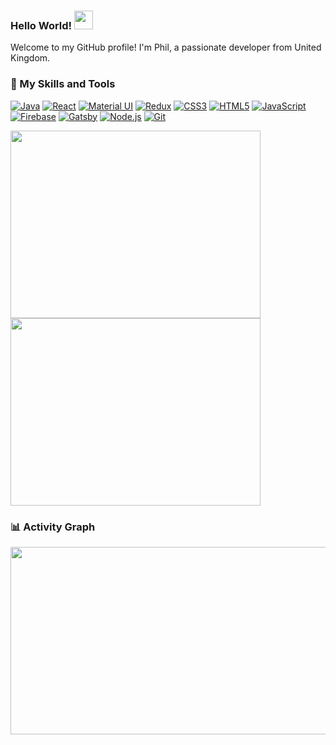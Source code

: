 ### Hello World! <img src="https://raw.githubusercontent.com/MartinHeinz/MartinHeinz/master/wave.gif" width="30px">

Welcome to my GitHub profile! I'm Phil, a passionate developer from United Kingdom. 

<!-- - 🌱 I’m currently learning: [Technology/Programming Language 1], [Technology/Programming Language 2], [Technology/Programming Language 3]
- 💬 Ask me about: [Your Areas of Expertise]
- 📫 How to reach me: [Your Email Address], [Your Website] -->

### 🚀 My Skills and Tools

[![Java](https://img.shields.io/badge/Java-ED8B00?style=for-the-badge&logo=java&logoColor=white)]()
[![React](https://img.shields.io/badge/React-61DAFB?style=for-the-badge&logo=react&logoColor=white)]()
[![Material UI](https://img.shields.io/badge/Material_UI-0081CB?style=for-the-badge&logo=material-ui&logoColor=white)]()
[![Redux](https://img.shields.io/badge/Redux-764ABC?style=for-the-badge&logo=redux&logoColor=white)]()
[![CSS3](https://img.shields.io/badge/CSS3-1572B6?style=for-the-badge&logo=css3&logoColor=white)]()
[![HTML5](https://img.shields.io/badge/HTML5-E34F26?style=for-the-badge&logo=html5&logoColor=white)]()
[![JavaScript](https://img.shields.io/badge/JavaScript-F7DF1E?style=for-the-badge&logo=javascript&logoColor=black)]()
[![Firebase](https://img.shields.io/badge/Firebase-FFCA28?style=for-the-badge&logo=firebase&logoColor=black)]()
[![Gatsby](https://img.shields.io/badge/Gatsby-663399?style=for-the-badge&logo=gatsby&logoColor=white)]()
[![Node.js](https://img.shields.io/badge/Node.js-43853D?style=for-the-badge&logo=node.js&logoColor=white)]()
[![Git](https://img.shields.io/badge/Git-F05032?style=for-the-badge&logo=git&logoColor=white)]()

<a href="https://github.com/anuraghazra/github-readme-stats">
  <img height=300 width=400 align="center" src="https://github-readme-stats.vercel.app/api?username=filippaskalev" />
</a>

<a href="https://github.com/anuraghazra/convoychat">
  <img height=300 width=400 align="center" src="https://github-readme-stats.vercel.app/api/top-langs?username=filippaskalev&layout=compact&langs_count=8&card_width=320" />
</a>

### 📊 Activity Graph

<a>
<img height=300 width=800 align="center" src="https://github-readme-activity-graph.vercel.app/graph?username=FilipPaskalev" />
</a>


